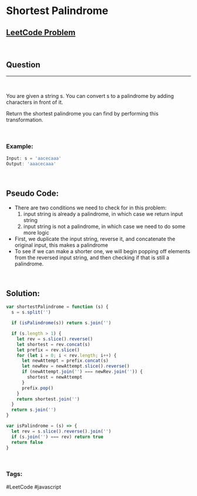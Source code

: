 # Shortest Palindrome

[1]: https://leetcode.com/problems/shortest-palindrome/

## [LeetCode Problem][1]

&nbsp;

## Question

---

&nbsp;

You are given a string s. You can convert s to a palindrome by adding characters in front of it.

Return the shortest palindrome you can find by performing this transformation.

&nbsp;

### **Example:**

<!-- code below -->

```javascript
Input: s = 'aacecaaa'
Output: 'aaacecaaa'
```

&nbsp;

## Pseudo Code:

- There are two conditions we need to check for in this problem:
  1. input string is already a palindrome, in which case we return input string
  2. input string is not a palindrome, in which case we need to do some more logic
- First, we duplicate the input string, reverse it, and concatenate the original input, this makes a palindrome
- To see if we can make a shorter one, we will begin popping off elements from the reversed input string, and then checking if that is still a palindrome.

&nbsp;

## **Solution:**

<!-- code below -->

```javascript
var shortestPalindrome = function (s) {
  s = s.split('')

  if (isPalindrome(s)) return s.join('')

  if (s.length > 1) {
    let rev = s.slice().reverse()
    let shortest = rev.concat(s)
    let prefix = rev.slice()
    for (let i = 0; i < rev.length; i++) {
      let newAttempt = prefix.concat(s)
      let newRev = newAttempt.slice().reverse()
      if (newAttempt.join('') === newRev.join('')) {
        shortest = newAttempt
      }
      prefix.pop()
    }
    return shortest.join('')
  }
  return s.join('')
}

var isPalindrome = (s) => {
  let rev = s.slice().reverse().join('')
  if (s.join('') === rev) return true
  return false
}
```

&nbsp;

### Tags:

#LeetCode #javascript
